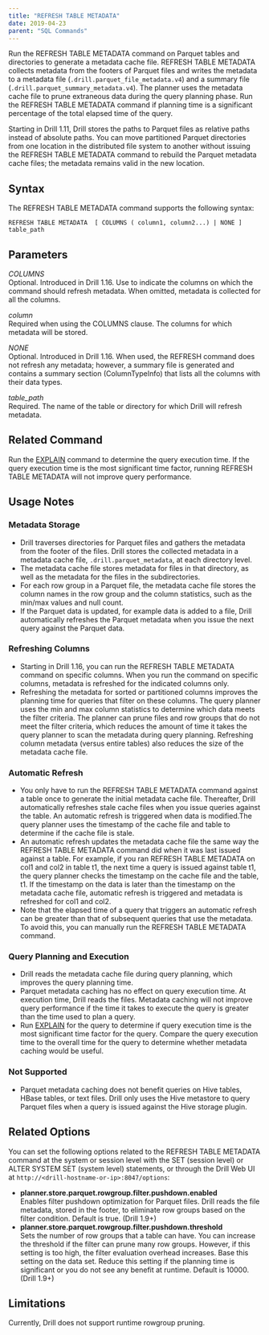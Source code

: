 ```yaml
---
title: "REFRESH TABLE METADATA"
date: 2019-04-23
parent: "SQL Commands"
---
```

Run the REFRESH TABLE METADATA command on Parquet tables and directories to generate a metadata cache file. REFRESH TABLE METADATA collects metadata from the footers of Parquet files and writes the metadata to a metadata file (`.drill.parquet_file_metadata.v4`) and a summary file (`.drill.parquet_summary_metadata.v4`). The planner uses the metadata cache file to prune extraneous data during the query planning phase. Run the REFRESH TABLE METADATA command if planning time is a significant percentage of the total elapsed time of the query.   

Starting in Drill 1.11, Drill stores the paths to Parquet files as relative paths instead of absolute paths. You can move partitioned Parquet directories from one location in the distributed file system to another without issuing the REFRESH TABLE METADATA command to rebuild the Parquet metadata cache files; the metadata remains valid in the new location.  

## Syntax   

The REFRESH TABLE METADATA command supports the following syntax: 

	REFRESH TABLE METADATA  [ COLUMNS ( column1, column2...) | NONE ]  table_path


## Parameters
*COLUMNS*  
Optional. Introduced in Drill 1.16. Use to indicate the columns on which the command should refresh metadata. When omitted, metadata is collected for all the columns.

*column*  
Required when using the COLUMNS clause. The columns for which metadata will be stored.

*NONE*  
Optional. Introduced in Drill 1.16. When used, the REFRESH command does not refresh any metadata; however, a summary file is generated and contains a summary section (ColumnTypeInfo) that lists all the columns with their data types.  

*table_path*  
Required. The name of the table or directory for which Drill will refresh metadata.  

## Related Command  
Run the [EXPLAIN]({{site.baseurl}}/docs/explain/) command to determine the query execution time. If the query execution time is the most significant time factor, running REFRESH TABLE METADATA will not improve query performance.


## Usage Notes  

### Metadata Storage  
- Drill traverses directories for Parquet files and gathers the metadata from the footer of the files. Drill stores the collected metadata in a metadata cache file, `.drill.parquet_metadata`, at each directory level.  
- The metadata cache file stores metadata for files in that directory, as well as the metadata for the files in the subdirectories.  
- For each row group in a Parquet file, the metadata cache file stores the column names in the row group and the column statistics, such as the min/max values and null count.  
- If the Parquet data is updated, for example data is added to a file, Drill automatically  refreshes the Parquet metadata when you issue the next query against the Parquet data.  

### Refreshing Columns
- Starting in Drill 1.16, you can run the REFRESH TABLE METADATA command on specific columns. When you run the command on specific columns, metadata is refreshed for the indicated columns only.  
- Refreshing the metadata for sorted or partitioned columns improves the planning time for queries that filter on these columns. The query planner uses the min and max column statistics to determine which data meets the filter criteria. The planner can prune files and row groups that do not meet the filter criteria, which reduces the amount of time it takes the query planner to scan the metadata during query planning. Refreshing column metadata (versus entire tables) also reduces the size of the metadata cache file.  

### Automatic Refresh

- You only have to run the REFRESH TABLE METADATA command against a table once to generate the initial metadata cache file. Thereafter, Drill automatically refreshes stale cache files when you issue queries against the table. An automatic refresh is triggered when data is modified.The query planner uses the timestamp of the cache file and table to determine if the cache file is stale.   
- An automatic refresh updates the metadata cache file the same way the REFRESH TABLE METADATA command did when it was last issued against a table. For example, if you ran REFRESH TABLE METADATA on col1 and col2 in table t1, the next time a query is issued against table t1, the query planner checks the timestamp on the cache file and the table, t1. If the timestamp on the data is later than the timestamp on the metadata cache file, automatic refresh is triggered and metadata is refreshed for col1 and col2. 
- Note that the elapsed time of a query that triggers an automatic refresh can be greater than that of subsequent queries that use the metadata. To avoid this, you can manually run the REFRESH TABLE METADATA command.

### Query Planning and Execution  

- Drill reads the metadata cache file during query planning, which improves the query planning time.  
- Parquet metadata caching has no effect on query execution time. At execution time, Drill reads the files. Metadata caching will not improve query performance if the time it takes to execute the query is greater than the time used to plan a query.  
- Run [EXPLAIN]({{site.baseurl}}/docs/explain/) for the query to determine if query execution time is the most significant time factor for the query. Compare the query execution time to the overall time for the query to determine whether metadata caching would be useful.  

### Not Supported  
- Parquet metadata caching does not benefit queries on Hive tables, HBase tables, or text files. Drill only uses the Hive metastore to query Parquet files when a query is issued against the Hive storage plugin.


## Related Options  
You can set the following options related to the REFRESH TABLE METADATA command at the system or session level with the SET (session level) or ALTER SYSTEM SET (system level) statements, or through the Drill Web UI at `http://<drill-hostname-or-ip>:8047/options`:  

- **planner.store.parquet.rowgroup.filter.pushdown.enabled**    
Enables filter pushdown optimization for Parquet files. Drill reads the file metadata, stored in the footer, to eliminate row groups based on the filter condition. Default is true. (Drill 1.9+)   
- **planner.store.parquet.rowgroup.filter.pushdown.threshold**  
Sets the number of row groups that a table can have. You can increase the threshold if the filter can prune many row groups. However, if this setting is too high, the filter evaluation overhead increases. Base this setting on the data set. Reduce this setting if the planning time is significant or you do not see any benefit at runtime. Default is 10000.  (Drill 1.9+)  

## Limitations
Currently, Drill does not support runtime rowgroup pruning. 

<!--
## Examples  
These examples use a schema, `dfs.samples`, which points to the `/home` directory. The `/home` directory contains a subdirectory, `parquet`, which
contains the `nation.parquet` and a subdirectory, `dir1` with the `region.parquet` file. You can access the `nation.parquet` and `region.parquet` Parquet files in the `sample-data` directory of your Drill installation.  

	[root@doc23 dir1]# pwd
	/home/parquet/dir1
	 
	[root@doc23 parquet]# ls
	dir1  nation.parquet
	 
	[root@doc23 dir1]# ls
	region.parquet  

Change schemas to use `dfs.samples`:
 
	use dfs.samples;
	+-------+------------------------------------------+
	|  ok   |                 summary        	      |
	+-------+------------------------------------------+
	| true  | Default schema changed to [dfs.samples]  |
	+-------+------------------------------------------+  

### Running REFRESH TABLE METADATA on a Directory  
Running the REFRESH TABLE METADATA command on the `parquet` directory generates metadata cache files at each directory level.  

	REFRESH TABLE METADATA parquet;  
	+-------+---------------------------------------------------+
	|  ok   |                  	summary                  	|
	+-------+---------------------------------------------------+
	| true  | Successfully updated metadata for table parquet.  |
	+-------+---------------------------------------------------+  

When looking at the `parquet` directory and `dir1` subdirectory, you can see that a metadata cache file was created at each level:

	[root@doc23 parquet]# ls -la
	drwxr-xr-x   2 root root   95 Mar 18 17:49 dir1
	-rw-r--r--   1 root root 2642 Mar 18 17:52 .drill.parquet_metadata
	-rw-r--r--   1 root root   32 Mar 18 17:52 ..drill.parquet_metadata.crc
	-rwxr-xr-x   1 root root 1210 Mar 13 13:32 nation.parquet
	 
	[root@doc23 dir1]# ls -la
	-rw-r--r-- 1 root root 1235 Mar 18 17:52 .drill.parquet_metadata
	-rw-r--r-- 1 root root   20 Mar 18 17:52 ..drill.parquet_metadata.crc
	-rwxr-xr-x 1 root root  455 Mar 18 17:41 region.parquet  

The following sections compare the content of the metadata cache file in  the `parquet` and `dir1` directories:  

**Content of the metadata cache file in the directory named `parquet` that contains the nation.parquet file and subdirectory `dir1`.**  


	[root@doc23 parquet]# cat .drill.parquet_metadata
	{
	  "metadata_version" : "3.3",
	  "columnTypeInfo" : {
	    "`N_COMMENT`" : {
	      "name" : [ "N_COMMENT" ],
	      "primitiveType" : "BINARY",
	      "originalType" : "UTF8",
	      "precision" : 0,
	      "scale" : 0,
	      "repetitionLevel" : 0,
	      "definitionLevel" : 0
	    },
	    "`N_NATIONKEY`" : {
	      "name" : [ "N_NATIONKEY" ],
	      "primitiveType" : "INT64",
	      "originalType" : null,
	      "precision" : 0,
	      "scale" : 0,
	      "repetitionLevel" : 0,
	      "definitionLevel" : 0
	    },
	    "`R_REGIONKEY`" : {
	      "name" : [ "R_REGIONKEY" ],
	      "primitiveType" : "INT64",
	      "originalType" : null,
	      "precision" : 0,
	      "scale" : 0,
	      "repetitionLevel" : 0,
	      "definitionLevel" : 0
	    },
	    "`R_COMMENT`" : {
	      "name" : [ "R_COMMENT" ],
	      "primitiveType" : "BINARY",
	      "originalType" : "UTF8",
	      "precision" : 0,
	      "scale" : 0,
	      "repetitionLevel" : 0,
	      "definitionLevel" : 0
	    },
	    "`N_REGIONKEY`" : {
	      "name" : [ "N_REGIONKEY" ],
	      "primitiveType" : "INT64",
	      "originalType" : null,
	      "precision" : 0,
	      "scale" : 0,
	      "repetitionLevel" : 0,
	      "definitionLevel" : 0
	    },
	    "`R_NAME`" : {
	      "name" : [ "R_NAME" ],
	      "primitiveType" : "BINARY",
	      "originalType" : "UTF8",
	      "precision" : 0,
	      "scale" : 0,
	      "repetitionLevel" : 0,
	      "definitionLevel" : 0
	    },
	    "`N_NAME`" : {
	      "name" : [ "N_NAME" ],
	      "primitiveType" : "BINARY",
	      "originalType" : "UTF8",
	      "precision" : 0,
	      "scale" : 0,
	      "repetitionLevel" : 0,
	      "definitionLevel" : 0
	    }
	  },
	  "files" : [ {
	    "path" : "dir1/region.parquet",
	    "length" : 455,
	    "rowGroups" : [ {
	      "start" : 4,
	      "length" : 250,
	      "rowCount" : 5,
	      "hostAffinity" : {
	        "localhost" : 1.0
	      },
	      "columns" : [ ]
	    } ]
	  }, {
	    "path" : "nation.parquet",
	    "length" : 1210,
	    "rowGroups" : [ {
	      "start" : 4,
	      "length" : 944,
	      "rowCount" : 25,
	      "hostAffinity" : {
	        "localhost" : 1.0
	      },
	      "columns" : [ ]
	    } ]
	  } ],
	  "directories" : [ "dir1" ],
	  "drillVersion" : "1.16.0-SNAPSHOT"  

**Content of the directory named `dir1` that contains the `region.parquet` file and no subdirectories.**  

	[root@doc23 dir1]# cat .drill.parquet_metadata
	{
	  "metadata_version" : "3.3",
	  "columnTypeInfo" : {
	   	"`R_REGIONKEY`" : {
	   	"name" : [ "R_REGIONKEY" ],
	   	"primitiveType" : "INT64",
	   	"originalType" : null,
	   	"precision" : 0,
	   	"scale" : 0,
	   	"repetitionLevel" : 0,
	   	"definitionLevel" : 0
	   	},
	   	"`R_COMMENT`" : {
	   	"name" : [ "R_COMMENT" ],
	   	"primitiveType" : "BINARY",
	   	"originalType" : "UTF8",
	   	"precision" : 0,
	   	"scale" : 0,
	   	"repetitionLevel" : 0,
	   	"definitionLevel" : 0
	   	},
	   	"`R_NAME`" : {
	   	"name" : [ "R_NAME" ],
	   	"primitiveType" : "BINARY",
	      "originalType" : "UTF8",
	   	"precision" : 0,
	   	"scale" : 0,
	   	"repetitionLevel" : 0,
	   	"definitionLevel" : 0
	   	}
	  },
	  "files" : [ {
	   	"path" : "region.parquet",
	   	"length" : 455,
	   	"rowGroups" : [ {
	   	"start" : 4,
	   	"length" : 250,
	   	"rowCount" : 5,
	   	"hostAffinity" : {
	   	"localhost" : 1.0
	   	},
	   	"columns" : [ ]
	   	} ]
	  } ],
	  "directories" : [ ],
	  "drillVersion" : "1.16.0-SNAPSHOT"
	}  

### Verifying that the Planner is Using the Metadata Cache File 

When the planner uses metadata cache files, the query plan includes the `usedMetadataFile` flag. You can access the query plan in the Drill Web UI, by clicking on the query in the Profiles page, or by running the EXPLAIN PLAN FOR command, as shown:

	EXPLAIN PLAN FOR SELECT * FROM parquet;  
 
	| 00-00    Screen
	00-01      Project(**=[$0])
	00-02      Scan(table=[[dfs, samples, parquet]], groupscan=[ParquetGroupScan [entries=[ReadEntryWithPath [path=/home/parquet]], selectionRoot=/home/parquet, numFiles=1, numRowGroups=2, usedMetadataFile=true, cacheFileRoot=/home/parquet, columns=[`**`]]])
	|... 

-->	
